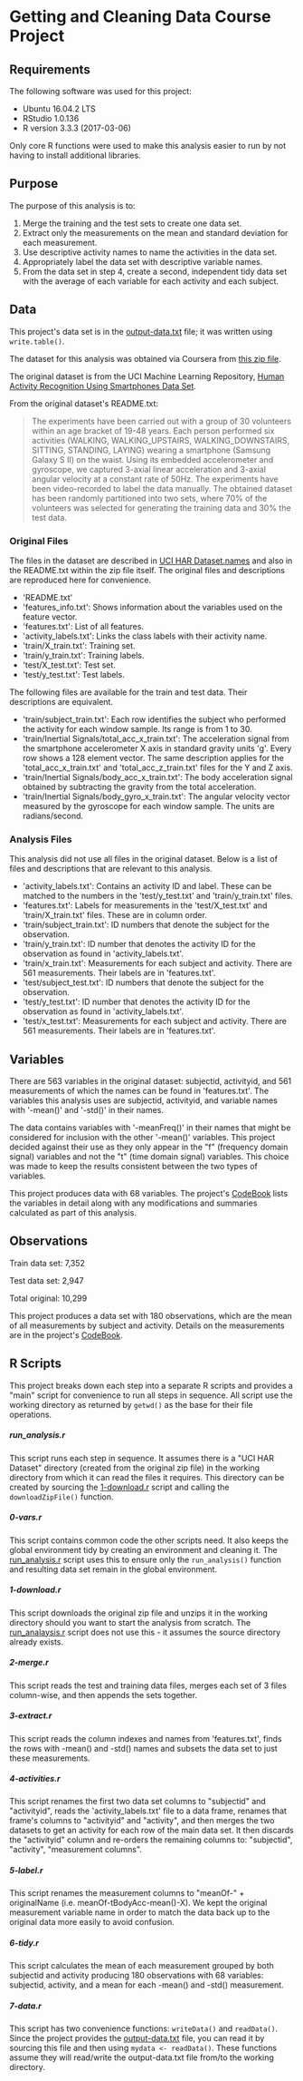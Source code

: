 Getting and Cleaning Data Course Project
=======================

Requirements
----
The following software was used for this project:

- Ubuntu 16.04.2 LTS
- RStudio 1.0.136
- R version 3.3.3 (2017-03-06)

Only core R functions were used to make this analysis easier to run by not having to install additional libraries.

Purpose
----
The purpose of this analysis is to:

1. Merge the training and the test sets to create one data set.
2. Extract only the measurements on the mean and standard deviation for each measurement.
3. Use descriptive activity names to name the activities in the data set.
4. Appropriately label the data set with descriptive variable names.
5. From the data set in step 4, create a second, independent tidy data set with the average of each variable for each activity and each subject.

Data
----
This project's data set is in the [output-data.txt](output-data.txt) file; it was written using ``write.table()``.

The dataset for this analysis was obtained via Coursera from [this zip file](https://d396qusza40orc.cloudfront.net/getdata/projectfiles/UCI%20HAR%20Dataset.zip).

The original dataset is from the UCI Machine Learning Repository, [Human Activity Recognition Using Smartphones Data Set](http://archive.ics.uci.edu/ml/datasets/Human+Activity+Recognition+Using+Smartphones).

From the original dataset's README.txt:
> The experiments have been carried out with a group of 30 volunteers within an age bracket of 19-48 years. Each person performed six activities (WALKING, WALKING\_UPSTAIRS, WALKING\_DOWNSTAIRS, SITTING, STANDING, LAYING) wearing a smartphone (Samsung Galaxy S II) on the waist. Using its embedded accelerometer and gyroscope, we captured 3-axial linear acceleration and 3-axial angular velocity at a constant rate of 50Hz. The experiments have been video-recorded to label the data manually. The obtained dataset has been randomly partitioned into two sets, where 70% of the volunteers was selected for generating the training data and 30% the test data.

### Original Files
The files in the dataset are described in [UCI HAR Dataset.names](http://archive.ics.uci.edu/ml/machine-learning-databases/00240/UCI%20HAR%20Dataset.names) and also in the README.txt within the zip file itself. The original files and descriptions are reproduced here for convenience.

- 'README.txt'
- 'features\_info.txt': Shows information about the variables used on the feature vector.
- 'features.txt': List of all features.
- 'activity\_labels.txt': Links the class labels with their activity name.
- 'train/X\_train.txt': Training set.
- 'train/y\_train.txt': Training labels.
- 'test/X\_test.txt': Test set.
- 'test/y\_test.txt': Test labels.

The following files are available for the train and test data. Their descriptions are equivalent. 

- 'train/subject\_train.txt': Each row identifies the subject who performed the activity for each window sample. Its range is from 1 to 30. 
- 'train/Inertial Signals/total\_acc\_x\_train.txt': The acceleration signal from the smartphone accelerometer X axis in standard gravity units 'g'. 
  Every row shows a 128 element vector. The same description applies for the 'total\_acc\_x\_train.txt' and 'total\_acc\_z\_train.txt' files for the Y and Z axis. 
- 'train/Inertial Signals/body\_acc\_x\_train.txt': The body acceleration signal obtained by subtracting the gravity from the total acceleration. 
- 'train/Inertial Signals/body\_gyro\_x\_train.txt': The angular velocity vector measured by the gyroscope for each window sample. The units are radians/second. 

### Analysis Files
This analysis did not use all files in the original dataset. Below is a list of files and descriptions that are relevant to this analysis.

- 'activity\_labels.txt': Contains an activity ID and label. These can be matched to the numbers in the 'test/y\_test.txt' and 'train/y\_train.txt' files.
- 'features.txt': Labels for measurements in the 'test/X\_test.txt' and 'train/X\_train.txt' files. These are in column order.
- 'train/subject\_train.txt': ID numbers that denote the subject for the observation.
- 'train/y\_train.txt': ID number that denotes the activity ID for the observation as found in 'activity\_labels.txt'.
- 'train/x\_train.txt': Measurements for each subject and activity. There are 561 measurements. Their labels are in 'features.txt'.
- 'test/subject\_test.txt': ID numbers that denote the subject for the observation.
- 'test/y\_test.txt': ID number that denotes the activity ID for the observation as found in 'activity\_labels.txt'.
- 'test/x\_test.txt': Measurements for each subject and activity. There are 561 measurements. Their labels are in 'features.txt'.

Variables
----
There are 563 variables in the original dataset: subjectid, activityid, and 561 measurements of which the names can be found in 'features.txt'. The variables this analysis uses are subjectid, activityid, and variable names with '-mean()' and '-std()' in their names.

The data contains variables with '-meanFreq()' in their names that might be considered for inclusion with the other '-mean()' variables. This project decided against their use as they only appear in the "f" (frequency domain signal) variables and not the "t" (time domain signal) variables. This choice was made to keep the results consistent between the two types of variables.

This project produces data with 68 variables. The project's [CodeBook](CodeBook.md) lists the variables in detail along with any modifications and summaries calculated as part of this analysis.

Observations
----
Train data set: 7,352

Test data set: 2,947

Total original: 10,299

This project produces a data set with 180 observations, which are the mean of all measurements by subject and activity. Details on the measurements are in the project's [CodeBook](CodeBook.md).

R Scripts
----
This project breaks down each step into a separate R scripts and provides a "main" script for convenience to run all steps in sequence. All script use the working directory as returned by ``getwd()`` as the base for their file operations.

##### run\_analysis.r
This script runs each step in sequence. It assumes there is a "UCI HAR Dataset" directory (created from the original zip file) in the working directory from which it can read the files it requires. This directory can be created by sourcing the [1-download.r](1-download.r) script and calling the ``downloadZipFile()`` function.

##### 0-vars.r
This script contains common code the other scripts need. It also keeps the global environment tidy by creating an environment and cleaning it. The [run\_analysis.r](run\_analysis.r) script uses this to ensure only the ``run_analysis()`` function and resulting data set remain in the global environment.

##### 1-download.r
This script downloads the original zip file and unzips it in the working directory should you want to start the analysis from scratch. The [run\_analaysis.r](run\_analysis.r) script does not use this - it assumes the source directory already exists.

##### 2-merge.r
This script reads the test and training data files, merges each set of 3 files column-wise, and then appends the sets together.

##### 3-extract.r
This script reads the column indexes and names from 'features.txt', finds the rows with -mean() and -std() names and subsets the data set to just these measurements.

##### 4-activities.r
This script renames the first two data set columns to "subjectid" and "activityid", reads the 'activity\_labels.txt' file to a data frame, renames that frame's columns to "activityid" and "activity", and then merges the two datasets to get an activity for each row of the main data set. It then discards the "activityid" column and re-orders the remaining columns to: "subjectid", "activity", "measurement columns".

##### 5-label.r
This script renames the measurement columns to "meanOf-" + originalName (i.e. meanOf-tBodyAcc-mean()-X). We kept the original measurement variable name in order to match the data back up to the original data more easily to avoid confusion.

##### 6-tidy.r
This script calculates the mean of each measurement grouped by both subjectid and activity producing 180 observations with 68 variables: subjectid, activity, and a mean for each -mean() and -std() measurement.

##### 7-data.r
This script has two convenience functions: ``writeData()`` and ``readData()``. Since the project provides the [output-data.txt](output-data.txt) file, you can read it by sourcing this file and then using ``mydata <- readData()``. These functions assume they will read/write the output-data.txt file from/to the working directory.

